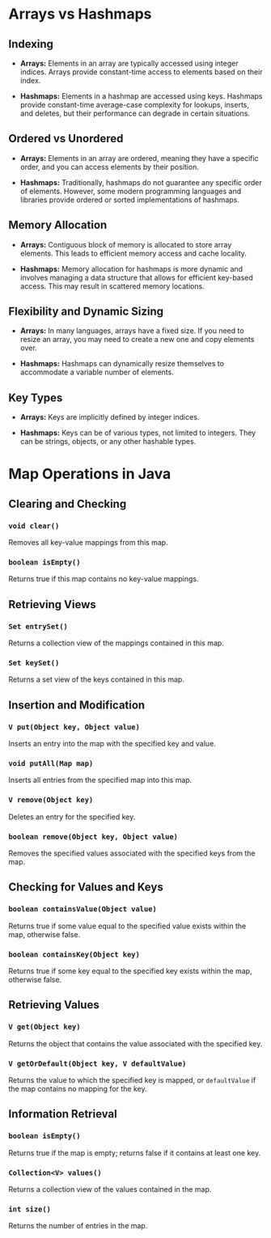 # Arrays vs Hashmaps

## Indexing

- **Arrays:** Elements in an array are typically accessed using integer indices. Arrays provide constant-time access to elements based on their index.

- **Hashmaps:** Elements in a hashmap are accessed using keys. Hashmaps provide constant-time average-case complexity for lookups, inserts, and deletes, but their performance can degrade in certain situations.

## Ordered vs Unordered

- **Arrays:** Elements in an array are ordered, meaning they have a specific order, and you can access elements by their position.

- **Hashmaps:** Traditionally, hashmaps do not guarantee any specific order of elements. However, some modern programming languages and libraries provide ordered or sorted implementations of hashmaps.

## Memory Allocation

- **Arrays:** Contiguous block of memory is allocated to store array elements. This leads to efficient memory access and cache locality.

- **Hashmaps:** Memory allocation for hashmaps is more dynamic and involves managing a data structure that allows for efficient key-based access. This may result in scattered memory locations.

## Flexibility and Dynamic Sizing

- **Arrays:** In many languages, arrays have a fixed size. If you need to resize an array, you may need to create a new one and copy elements over.

- **Hashmaps:** Hashmaps can dynamically resize themselves to accommodate a variable number of elements.

## Key Types

- **Arrays:** Keys are implicitly defined by integer indices.

- **Hashmaps:** Keys can be of various types, not limited to integers. They can be strings, objects, or any other hashable types.

# Map Operations in Java

## Clearing and Checking

### `void clear()`
Removes all key-value mappings from this map.

### `boolean isEmpty()`
Returns true if this map contains no key-value mappings.

## Retrieving Views

### `Set entrySet()`
Returns a collection view of the mappings contained in this map.

### `Set keySet()`
Returns a set view of the keys contained in this map.

## Insertion and Modification

### `V put(Object key, Object value)`
Inserts an entry into the map with the specified key and value.

### `void putAll(Map map)`
Inserts all entries from the specified map into this map.

### `V remove(Object key)`
Deletes an entry for the specified key.

### `boolean remove(Object key, Object value)`
Removes the specified values associated with the specified keys from the map.

## Checking for Values and Keys

### `boolean containsValue(Object value)`
Returns true if some value equal to the specified value exists within the map, otherwise false.

### `boolean containsKey(Object key)`
Returns true if some key equal to the specified key exists within the map, otherwise false.

## Retrieving Values

### `V get(Object key)`
Returns the object that contains the value associated with the specified key.

### `V getOrDefault(Object key, V defaultValue)`
Returns the value to which the specified key is mapped, or `defaultValue` if the map contains no mapping for the key.

## Information Retrieval

### `boolean isEmpty()`
Returns true if the map is empty; returns false if it contains at least one key.

### `Collection<V> values()`
Returns a collection view of the values contained in the map.

### `int size()`
Returns the number of entries in the map.
